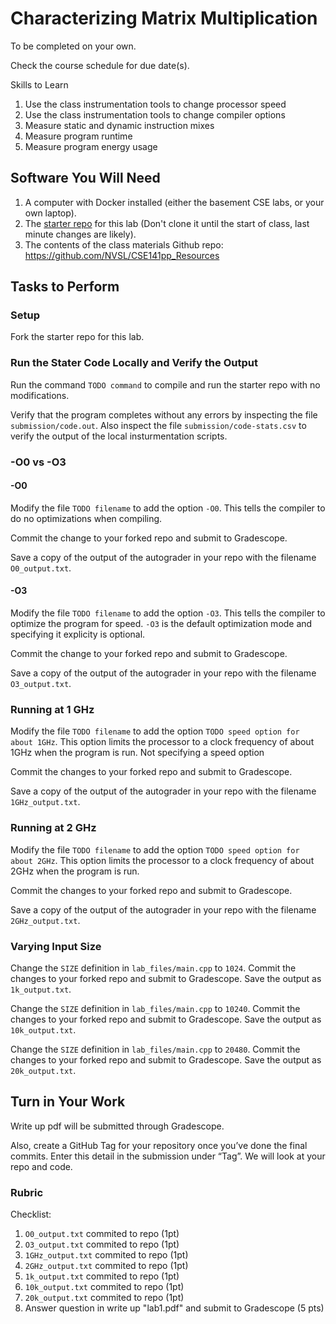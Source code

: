 # Characterizing Matrix Multiplication

To be completed on your own.

Check the course schedule for due date(s).

Skills to Learn

1. Use the class instrumentation tools to change processor speed
2. Use the class instrumentation tools to change compiler options
3. Measure static and dynamic instruction mixes
4. Measure program runtime
5. Measure program energy usage


## Software You Will Need

1. A computer with Docker installed (either the basement CSE labs, or your own laptop).
2. The [starter repo]() for this lab (Don't clone it until the start of class, last minute changes are likely).
3. The contents of the class materials Github repo: https://github.com/NVSL/CSE141pp_Resources

## Tasks to Perform

### Setup

Fork the starter repo for this lab.


### Run the Stater Code Locally and Verify the Output

Run the command ```TODO command``` to compile and run the starter repo with no modifications.

Verify that the program completes without any errors by inspecting the file ```submission/code.out```.
Also inspect the file ```submission/code-stats.csv``` to verify the output of the local insturmentation scripts.


### -O0 vs -O3


#### -O0
Modify the file ```TODO filename``` to add the option ```-O0```.
This tells the compiler to do no optimizations when compiling.

Commit the change to your forked repo and submit to Gradescope.

Save a copy of the output of the autograder in your repo with the filename ```O0_output.txt```.


#### -O3

Modify the file ```TODO filename``` to add the option ```-O3```.
This tells the compiler to optimize the program for speed.
```-O3``` is the default optimization mode and specifying it explicity is optional.

Commit the change to your forked repo and submit to Gradescope.

Save a copy of the output of the autograder in your repo with the filename ```O3_output.txt```.


### Running at 1 GHz

Modify the file ```TODO filename``` to add the option ```TODO speed option for about 1GHz```.
This option limits the processor to a clock frequency of about 1GHz when the program is run.
Not specifying a speed option

Commit the changes to your forked repo and submit to Gradescope.

Save a copy of the output of the autograder in your repo with the filename ```1GHz_output.txt```.



### Running at 2 GHz

Modify the file ```TODO filename``` to add the option ```TODO speed option for about 2GHz```.
This option limits the processor to a clock frequency of about 2GHz when the program is run.

Commit the changes to your forked repo and submit to Gradescope.

Save a copy of the output of the autograder in your repo with the filename ```2GHz_output.txt```.


### Varying Input Size

Change the ```SIZE``` definition in ```lab_files/main.cpp``` to ```1024```.
Commit the changes to your forked repo and submit to Gradescope. Save the output as ```1k_output.txt```.


Change the ```SIZE``` definition in ```lab_files/main.cpp``` to ```10240```.
Commit the changes to your forked repo and submit to Gradescope. Save the output as ```10k_output.txt```.


Change the ```SIZE``` definition in ```lab_files/main.cpp``` to ```20480```.
Commit the changes to your forked repo and submit to Gradescope. Save the output as ```20k_output.txt```.


## Turn in Your Work
Write up pdf will be submitted through Gradescope.

Also, create a GitHub Tag for your repository once you’ve done the final commits. 
Enter this detail in the submission under “Tag”.
We will look at your repo and code.

### Rubric

Checklist:

1. ```O0_output.txt``` commited to repo (1pt)
2. ```O3_output.txt``` commited to repo (1pt)
3. ```1GHz_output.txt``` commited to repo (1pt)
4. ```2GHz_output.txt``` commited to repo (1pt)
5. ```1k_output.txt``` commited to repo (1pt)
6. ```10k_output.txt``` commited to repo (1pt)
7. ```20k_output.txt``` commited to repo (1pt)
5. Answer question in write up "lab1.pdf" and submit to Gradescope (5 pts)
